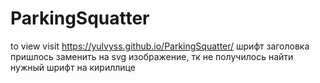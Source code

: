 # ParkingSquatter

to view visit https://yulvyss.github.io/ParkingSquatter/
шрифт заголовка пришлось заменить на svg изображение, тк не получилось найти нужный шрифт на кириллице
